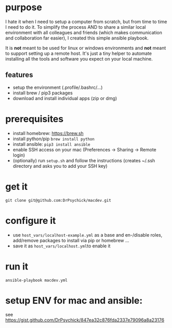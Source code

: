 # purpose
I hate it when I need to setup a computer from scratch, but from time to time I need to do it. To simplify the process AND to share a similar local environment with all colleagues and friends (which makes communication and collaboration far easier), I created this simple ansible playbook.

It is **not** meant to be used for linux or windows environments and **not** meant to support setting up a remote host. It's just a tiny helper to automate installing all the tools and software you expect on your local machine.

## features
* setup the environment (.profile/.bashrc/...)
* install brew / pip3 packages
* download and install individual apps (zip or dmg)

# prerequisites
* install homebrew: https://brew.sh
* install python/pip `brew install python`
* install ansible: `pip3 install ansible`
* enable SSH access on your mac (Preferences -> Sharing -> Remote login)
* (optionally) run `setup.sh` and follow the instructions (creates ~/.ssh directory and asks you to add your SSH key)

# get it
`git clone git@github.com:DrPsychick/macdev.git` 

# configure it
* use `host_vars/localhost-example.yml` as a base and en-/disable roles, add/remove packages to install via pip or homebrew ...
* save it as `host_vars/localhost.yml`to enable it

# run it
`ansible-playbook macdev.yml`

# setup ENV for mac and ansible:
see https://gist.github.com/DrPsychick/847ea32c876fda2337e79096a8a23176
